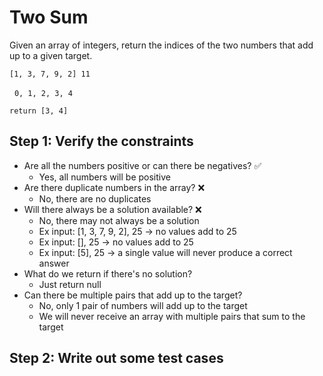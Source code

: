 # Two Sum

Given an array of integers, return the indices of the two numbers that add up
    to a given target.

```[1, 3, 7, 9, 2] 11```

&nbsp; ```0, 1, 2, 3, 4 ```

``` return [3, 4] ```

## Step 1: Verify the constraints

* Are all the numbers positive or can there be negatives? ✅
    * Yes, all numbers will be positive
* Are there duplicate numbers in the array? ❌
    * No, there are no duplicates
* Will there always be a solution available? ❌
    * No, there may not always be a solution
    * Ex input: [1, 3, 7, 9, 2], 25  -> no values add to 25
    * Ex input: [], 25 -> no values add to 25
    * Ex input: [5], 25 -> a single value will never produce a correct answer
* What do we return if there's no solution?
    * Just return null
* Can there be multiple pairs that add up to the target?
    * No, only 1 pair of numbers will add up to the target
    * We will never receive an array with multiple pairs that sum to the target

## Step 2: Write out some test cases

